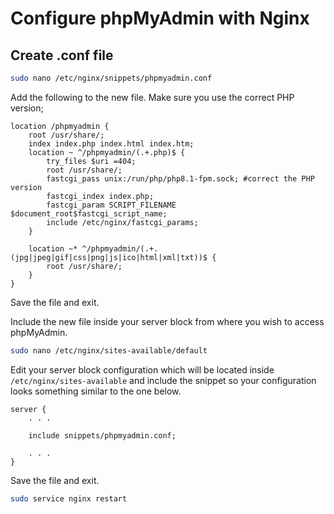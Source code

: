 # Configure phpMyAdmin with Nginx
## Create .conf file
```bash
sudo nano /etc/nginx/snippets/phpmyadmin.conf
```
Add the following to the new file. Make sure you use the correct PHP version;

```nginx
location /phpmyadmin {
    root /usr/share/;
    index index.php index.html index.htm;
    location ~ ^/phpmyadmin/(.+.php)$ {
        try_files $uri =404;
        root /usr/share/;
        fastcgi_pass unix:/run/php/php8.1-fpm.sock; #correct the PHP version
        fastcgi_index index.php;
        fastcgi_param SCRIPT_FILENAME $document_root$fastcgi_script_name;
        include /etc/nginx/fastcgi_params;
    }

    location ~* ^/phpmyadmin/(.+.(jpg|jpeg|gif|css|png|js|ico|html|xml|txt))$ {
        root /usr/share/;
    }
}
```
Save the file and exit.

Include the new file inside your server block from where you wish to access phpMyAdmin.


```bash
sudo nano /etc/nginx/sites-available/default
```

Edit your server block configuration which will be located inside `/etc/nginx/sites-available` and include the snippet so your configuration looks something similar to the one below.

```nginx
server {
    . . .

    include snippets/phpmyadmin.conf;

    . . .
}
```

Save the file and exit.

```bash
sudo service nginx restart
```

